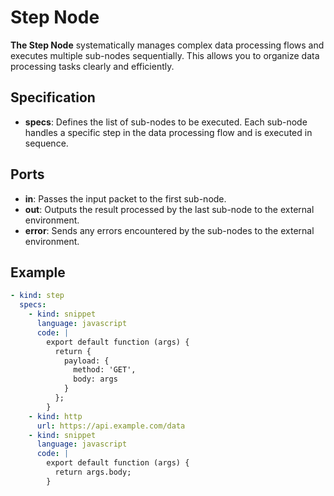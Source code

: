 # Step Node

**The Step Node** systematically manages complex data processing flows and executes multiple sub-nodes sequentially.
This allows you to organize data processing tasks clearly and efficiently.

## Specification

- **specs**: Defines the list of sub-nodes to be executed. Each sub-node handles a specific step in the data processing flow and is executed in sequence.

## Ports

- **in**: Passes the input packet to the first sub-node.
- **out**: Outputs the result processed by the last sub-node to the external environment.
- **error**: Sends any errors encountered by the sub-nodes to the external environment.

## Example

```yaml
- kind: step
  specs:
    - kind: snippet
      language: javascript
      code: |
        export default function (args) {
          return {
            payload: {
              method: 'GET',
              body: args
            }
          };
        }
    - kind: http
      url: https://api.example.com/data
    - kind: snippet
      language: javascript
      code: |
        export default function (args) {
          return args.body;
        }
```
